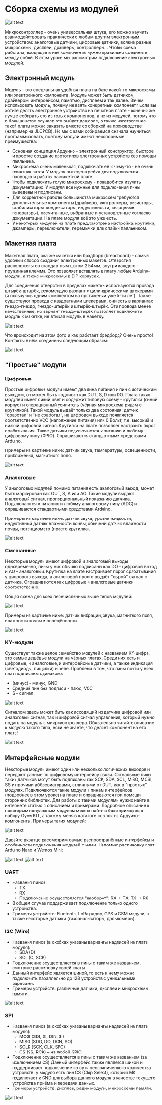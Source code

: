 # Сборка схемы из модулей

![alt text](images/4.1.png)

Микроконтроллер - очень универсальная штука, его можно научить взаимодействовать практически с любым другим электронным устройством: аналоговые датчики, цифровые датчики, всякие разные микросхемы, дисплеи, драйверы, контроллеры... Чтобы схема работала, входящие в неё компоненты нужно правильно соединить между собой. В этом уроке мы рассмотрим подключение электронных модулей.

## Электронный модуль

Модуль - это специальная удобная плата на базе какой-то микросхемы или электронного компонента. Модуль может быть датчиком, драйвером, интерфейсом, памятью, дисплеем и так далее. Зачем использовать модуль, почему не взять конкретный компонент? Если вы хотите делать электронное устройство на печатной плате - конечно же лучше собирать его из голых компонентов, а не из модулей, потому что в большинстве случаев это выйдет дешевле, а также изготовление такой платы можно заказать вместе со сборкой на производстве (например на JLCPCB). Но мы с вами собираемся сначала научиться программировать, поэтому модули имеют неоспоримые преимущества:

- Основная концепция Ардуино - электронный конструктор, быстрое и простое создание прототипов электронных устройств без помощи паяльника.
- Микросхема очень маленькая, подключать её к чему-то - не очень приятная затея. У модуля выведена рейка для подключения проводов и работы на макетной плате.
- Чтобы подключить голую микросхему - понадобится изучить документацию. У модуля все нужные для подключения пины выведены и подписаны.
- Для корректной работы большинства микросхем требуются дополнительные компоненты (драйверы, контроллеры, резисторы, стабилизаторы, конденсаторы, индуктивности, кварцевые генераторы), посчитанные, выбранные и установленные согласно документации. На плате модуля всё это уже есть.
- У некоторых модулей на плате предусмотрена настройка: крутилки, джамперы, переключатели, перемычки для спайки паяльником.

## Макетная плата

Макетная плата, она же макетка или брэдборд (breadboard) – самый удобный способ создания электронных макетов. Отверстия расположены со стандартным шагом 2.54мм, внутри каждого - пружинная клемма. Это позволяет вставлять в плату любые Arduino-модули, а также микросхемы в DIP корпусах.

Для соединения отверстий в пределах макетки используются провода штырёк-штырёк, рекомендую вариант с цилиндрическими штекерами (я пользуюсь одним комплектом на протяжении уже 5-ти лет). Также существуют провода с квадратными штекерами, они есть в вариантах гнездо-гнездо, гнездо-штырёк и штырёк-штырёк. Эти провода менее качественные, но вариант гнездо-штырёк позволяет подключить модуль к макетке, не втыкая модуль в макетку:

![alt text](images/4.2.png)

Что происходит на этом фото и как работает брэдборд? Очень просто! Контакты в нём соединены следующим образом:

![alt text](images/4.3.png)

## "Простые" модули

### Цифровые

Простые цифровые модули имеют два пина питания и пин с логическим выходом, он может быть подписан как OUT, S, D или DO. Плата таких модулей имеет синий цвет и содержит типовую схему - крутилка (синий корпус) и операционный усилитель (чёрная микросхема рядом с крутилкой). Такой модуль выдаёт только два состояния: датчик "сработал" и "не сработал", на цифровом выходе появляется соответственно VCC (напряжение питания) или 0 Вольт, т.е. высокий и низкий цифровой сигнал. Крутилка на плате позволяет настроить порог срабатывания. Такие датчики подключаются к питанию и любому цифровому пину (GPIO). Опрашиваются стандартными средствами Arduino.

Примеры на картинке ниже: датчик звука, температуры, освещённости, приближения, магнитного поля.

![alt text](images/4.4.png)

### Аналоговые

У аналоговых модулей помимо питания есть аналоговый выход, может быть маркирован как OUT, S, A или AO. Такие модули выдают аналоговый сигнал, пропорциональный показанию датчика. Подключаются к питанию и любому аналоговому пину (ADC) и опрашиваются стандартными средствами Arduino.

Примеры на картинке ниже: датчик звука, уровня жидкости, индуктивный датчик влажности почвы, обычный датчик влажности почвы, потенциометр (просто крутилка).

![alt text](images/4.5.png)

### Смешанные

Некоторые модули имеют цифровой и аналоговый выходы одновременно, пины у них обычно подписаны как DO – цифровой выход и AO – аналоговый. Крутилка на плате настраивает порог срабатывания у цифрового выхода, а аналоговый просто выдаёт "сырой" сигнал с датчика. Опрашиваются как цифровые и аналоговые датчики соответственно.

Общая схема для всех перечисленных выше типов модулей:

![alt text](images/4.6.png)

Примеры на картинке ниже: датчик вибрации, звука, магнитного поля, влажности почвы и освещённости.

![alt text](images/4.7.png)

### KY-модули

Существует также целое семейство модулей с названием KY-цифра, это самые дешёвые модули на чёрных платах. Среди них есть и цифровые, и аналоговые, и интерфейсные датчики, а также индикация (светодиоды, пищалки) и реле. Проблема в том, что пины почти у всех плат подписаны одинаково:

- (минус) - минус, GND
- Средний пин без подписи - плюс, VCC
- S - сигнал

![alt text](images/4.8.png)

Сигналом здесь может быть как исходящий из датчика цифровой или аналоговый сигнал, так и цифровой сигнал управления, который нужно подать на модуль с микроконтроллера. Обязательно читайте описание к модулю такого типа, если не знаете, что делает компонент на его плате!

![alt text](images/4.9.png)

## Интерфейсные модули

Некоторые модули имеют один или несколько логических выходов и передают данные по цифровому интерфейсу связи. Сигнальные пины таких датчиков могут быть подписаны как SCK, SDA, SCL, MISO, MOSI, SS и прочими аббревиатурами, отличными от OUT, как в "простых" модулях. Подключаются такие модули к пинам интерфейсов (подробнее в этом уроке) на плате и опрашиваются при помощи сторонних библиотек. Для работы с такими модулями нужно найти в интернете статью с описанием и примерами. Подробное описание к некоторым популярным модулям можно найти в базе примеров к набору GyverKIT, а также у меня в каталоге ссылок на Ардуино-компоненты. Примеры таких модулей:

![alt text](images/4.10.png)

Давайте вкратце рассмотрим самые распространённые интерфейсы и особенности подключения модулей с ними. Напомню распиновку плат Arduino Nano и Wemos Mini:

![alt text](images/4.11.png)
![alt text](images/4.12.png)

### UART

- Названия пинов:
  - TX
  - RX
  - Подключение осуществляется "наоборот": RX -> TX, TX -> RX
- В общем случае поддерживает подключение только одного устройства.
- Примеры устройств: Bluetooth, LoRa радио, GPS и GSM модули, а также некоторые датчики (газоанализаторы, дальномеры).

### I2C (Wire)

- Названия пинов (в скобках указаны варианты надписей на плате модуля):
  - SDA (D)
  - SCL (C, SCK)
- Подключение осуществляется в пины с таким же названием, смотрите распиновку своей платы
- Данный интерфейс является шиной, то есть к нему можно подключить параллельно до 128 устройств с уникальными адресами.
- Примеры устройств: различные датчики, дисплеи и микросхемы памяти.

![alt text](images/4.13.png)

### SPI

- Названия пинов (в скобках указаны варианты надписей на плате модуля):
  - MOSI (SDI, DI, DIN, SI)
  - MISO (SDO, DO, DON, SO)
  - SCLK (SCK, CLK, SPC)
  - CS (SS, RCK) – на любой GPIO
- Подключение осуществляется в пины с таким же названием (за исключением CS)
  Данный интерфейс также является шиной и поддерживает подключение по сути неограниченного количества устройств: у модуля есть пин CS (Chip Select), который МК подключает к GND для выбора данного модуля в качестве текущего устройства приёма и передачи данных.
- Примеры устройств: дисплеи, радио модули, микросхемы памяти.

![alt text](images/4.14.png)

